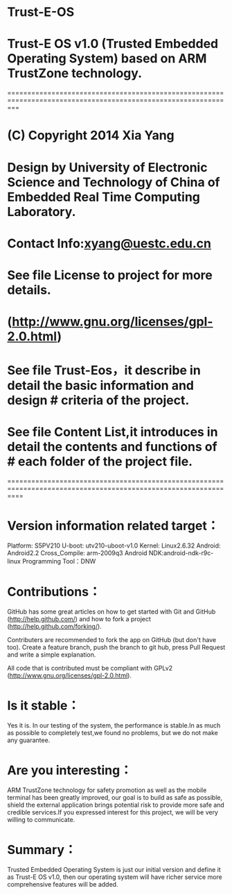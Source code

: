 Trust-E-OS
==========

Trust-E OS v1.0 (Trusted Embedded Operating System) based on ARM TrustZone technology.
======================================================================================

===============================================================================================================

# (C) Copyright 2014  Xia Yang
#
# Design by University of Electronic Science and Technology of China of Embedded Real Time Computing Laboratory.
# 
# Contact Info:xyang@uestc.edu.cn
#
# See file License to project for more details.
# (http://www.gnu.org/licenses/gpl-2.0.html)
#
# See file Trust-Eos，it describe in detail the basic information and design  # criteria of the project.
#
# See file Content List,it introduces in detail the contents and functions of # each folder of the project file.

================================================================================================================

Version information related target：
==================================

Platform: S5PV210
U-boot: utv210-uboot-v1.0
Kernel: Linux2.6.32
Android: Android2.2
Cross_Compile: arm-2009q3
Android NDK:android-ndk-r9c-linux
Programming Tool：DNW

Contributions：
==============

GitHub has some great articles on how to get started with Git and GitHub (http://help.github.com/) and how to fork a project (http://help.github.com/forking/).

Contributers are recommended to fork the app on GitHub (but don't have too). Create a feature branch, push the branch to git hub, press Pull Request and write a simple explanation.

All code that is contributed  must be compliant with GPLv2 (http://www.gnu.org/licenses/gpl-2.0.html).

Is it stable：
=============

Yes it is. In our testing of the system, the performance is stable.In as much as possible to completely test,we found no problems, but we do not make any guarantee.

Are you interesting：
====================

ARM TrustZone technology for safety promotion as well as the mobile terminal has been greatly improved, our goal is to build as safe as possible, shield the external application brings potential risk to provide more safe and credible services.If you expressed interest for this project, we will be very willing to communicate.

Summary：
==========

Trusted Embedded Operating System is just our initial version and define it as Trust-E OS v1.0, then our operating system will have richer service more comprehensive features will be added.



